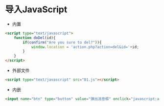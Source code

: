 # 导入JavaScript
- 内置
```html
<script type="text/javascript">
    function doDel(id){
        if(confirm("Are you sure to del?")){
            window.location = 'action.php?action=del&id='+id;
        }
    }
</script>
```
- 外部文件
```html
<script type="text/javascript" src="01.js"></script>
```
- 内嵌
```html
<input name="btn" type="button" value="弹出消息框" onclick="javascript:alert('欢迎你');"/>
```
